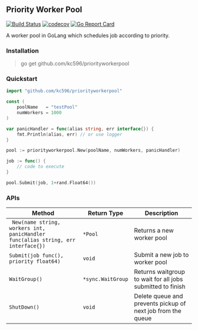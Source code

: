 ## Priority Worker Pool

[![Build Status](https://travis-ci.org/kc596/priorityworkerpool.svg?branch=master)](https://travis-ci.org/kc596/priorityworkerpool)
[![codecov](https://codecov.io/gh/kc596/priorityworkerpool/branch/master/graph/badge.svg?token=4TOHO1P4XV)](https://codecov.io/gh/kc596/priorityworkerpool)
[![Go Report Card](https://goreportcard.com/badge/github.com/kc596/priorityworkerpool?kill_cache=1)](https://goreportcard.com/report/github.com/kc596/priorityworkerpool)

A worker pool in GoLang which schedules job according to priority.

### Installation

> go get github.com/kc596/priorityworkerpool

### Quickstart

```go
import "github.com/kc596/priorityworkerpool"

const (
	poolName   = "testPool"
	numWorkers = 1000
)

var panicHandler = func(alias string, err interface{}) {
	fmt.Println(alias, err) // or use logger
}

pool := priorityworkerpool.New(poolName, numWorkers, panicHandler)

job := func() {
	// code to execute
}

pool.Submit(job, 1+rand.Float64())
```

### APIs

Method | Return Type | Description
---|---|---
` New(name string, workers int, panicHandler func(alias string, err interface{})`|`*Pool` | Returns a new worker pool
`Submit(job func(), priority float64)` | `void` | Submit a new job to worker pool
`WaitGroup()` | `*sync.WaitGroup` | Returns waitgroup to wait for all jobs submitted to finish
`ShutDown()` | `void` | Delete queue and prevents pickup of next job from the queue
